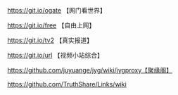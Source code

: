 https://git.io/ogate 【网门看世界】

https://git.io/free  【自由上网】

https://git.io/tv2   【真实报道】

https://git.io/url   【视频小站综合】

https://github.com/juyuange/jyg/wiki/jygproxy【聚缘阁】

https://github.com/TruthShare/Links/wiki
